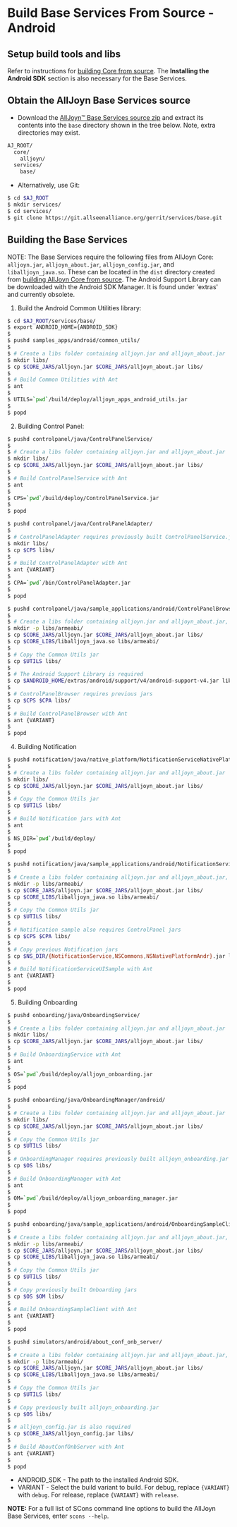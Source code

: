 # Build Base Services From Source - Android

## Setup build tools and libs

Refer to instructions for [building Core from source][core].
The **Installing the Android SDK** section is also necessary for the Base
Services.

## Obtain the AllJoyn Base Services source

* Download the [AllJoyn&trade; Base Services source zip][download] and extract
its contents into the `base` directory shown in the tree below. Note, extra
directories may exist.
```sh
AJ_ROOT/
  core/
    alljoyn/
  services/
    base/
```
* Alternatively, use Git:
```sh
$ cd $AJ_ROOT
$ mkdir services/
$ cd services/
$ git clone https://git.allseenalliance.org/gerrit/services/base.git
```

## Building the Base Services 

NOTE: The Base Services require the following files from AllJoyn Core:
`alljoyn.jar`, `alljoyn_about.jar`, `alljoyn_config.jar`, and
`liballjoyn_java.so`. These can be located in the `dist` directory created from
[building AllJoyn Core from source][core].
The Android Support Library can be downloaded with the Android SDK Manager. It
is found under 'extras' and currently obsolete.
 
1. Build the Android Common Utilities library:
```sh
$ cd $AJ_ROOT/services/base/
$ export ANDROID_HOME={ANDROID_SDK}
$
$ pushd samples_apps/android/common_utils/ 
$ 
$ # Create a libs folder containing alljoyn.jar and alljoyn_about.jar
$ mkdir libs/
$ cp $CORE_JARS/alljoyn.jar $CORE_JARS/alljoyn_about.jar libs/
$ 
$ # Build Common Utilities with Ant
$ ant
$
$ UTILS=`pwd`/build/deploy/alljoyn_apps_android_utils.jar
$ 
$ popd
```

2. Building Control Panel:
```sh
$ pushd controlpanel/java/ControlPanelService/
$ 
$ # Create a libs folder containing alljoyn.jar and alljoyn_about.jar
$ mkdir libs/
$ cp $CORE_JARS/alljoyn.jar $CORE_JARS/alljoyn_about.jar libs/
$
$ # Build ControlPanelService with Ant
$ ant
$
$ CPS=`pwd`/build/deploy/ControlPanelService.jar
$ 
$ popd
```
```sh
$ pushd controlpanel/java/ControlPanelAdapter/
$ 
$ # ControlPanelAdapter requires previously built ControlPanelService.jar
$ mkdir libs/
$ cp $CPS libs/ 
$
$ # Build ControlPanelAdapter with Ant
$ ant {VARIANT}
$
$ CPA=`pwd`/bin/ControlPanelAdapter.jar
$ 
$ popd
```
```sh
$ pushd controlpanel/java/sample_applications/android/ControlPanelBrowser/
$ 
$ # Create a libs folder containing alljoyn.jar and alljoyn_about.jar, and inside libs create an armeabi folder 
$ mkdir -p libs/armeabi/
$ cp $CORE_JARS/alljoyn.jar $CORE_JARS/alljoyn_about.jar libs/
$ cp $CORE_LIBS/liballjoyn_java.so libs/armeabi/
$
$ # Copy the Common Utils jar
$ cp $UTILS libs/
$
$ # The Android Support Library is required
$ cp $ANDROID_HOME/extras/android/support/v4/android-support-v4.jar libs/ 
$
$ # ControlPanelBrowser requires previous jars
$ cp $CPS $CPA libs/
$
$ # Build ControlPanelBrowser with Ant
$ ant {VARIANT}
$ 
$ popd
```

4. Building Notification
```sh
$ pushd notification/java/native_platform/NotificationServiceNativePlatformAndroid/ 
$ 
$ # Create a libs folder containing alljoyn.jar and alljoyn_about.jar 
$ mkdir libs/
$ cp $CORE_JARS/alljoyn.jar $CORE_JARS/alljoyn_about.jar libs/
$
$ # Copy the Common Utils jar
$ cp $UTILS libs/
$
$ # Build Notification jars with Ant
$ ant
$
$ NS_DIR=`pwd`/build/deploy/
$ 
$ popd
```
```sh
$ pushd notification/java/sample_applications/android/NotificationServiceUISample/
$
$ # Create a libs folder containing alljoyn.jar and alljoyn_about.jar, and inside libs create an armeabi folder 
$ mkdir -p libs/armeabi/
$ cp $CORE_JARS/alljoyn.jar $CORE_JARS/alljoyn_about.jar libs/
$ cp $CORE_LIBS/liballjoyn_java.so libs/armeabi/
$
$ # Copy the Common Utils jar
$ cp $UTILS libs/
$
$ # Notification sample also requires ControlPanel jars
$ cp $CPS $CPA libs/
$
$ # Copy previous Notification jars
$ cp $NS_DIR/{NotificationService,NSCommons,NSNativePlatformAndr}.jar libs/
$
$ # Build NotificationServiceUISample with Ant
$ ant {VARIANT} 
$
$ popd
```

5. Building Onboarding
```sh
$ pushd onboarding/java/OnboardingService/
$
$ # Create a libs folder containing alljoyn.jar and alljoyn_about.jar
$ mkdir libs/
$ cp $CORE_JARS/alljoyn.jar $CORE_JARS/alljoyn_about.jar libs/
$
$ # Build OnboardingService with Ant
$ ant 
$
$ OS=`pwd`/build/deploy/alljoyn_onboarding.jar
$
$ popd
```
```sh
$ pushd onboarding/java/OnboardingManager/android/
$
$ # Create a libs folder containing alljoyn.jar and alljoyn_about.jar
$ mkdir libs/
$ cp $CORE_JARS/alljoyn.jar $CORE_JARS/alljoyn_about.jar libs/
$
$ # Copy the Common Utils jar
$ cp $UTILS libs/
$
$ # OnboardingManager requires previously built alljoyn_onboarding.jar
$ cp $OS libs/  
$
$ # Build OnboardingManager with Ant
$ ant
$
$ OM=`pwd`/build/deploy/alljoyn_onboarding_manager.jar
$
$ popd
```
```sh
$ pushd onboarding/java/sample_applications/android/OnboardingSampleClient/
$
$ # Create a libs folder containing alljoyn.jar and alljoyn_about.jar, and inside libs create an armeabi folder 
$ mkdir -p libs/armeabi/
$ cp $CORE_JARS/alljoyn.jar $CORE_JARS/alljoyn_about.jar libs/
$ cp $CORE_LIBS/liballjoyn_java.so libs/armeabi/
$
$ # Copy the Common Utils jar
$ cp $UTILS libs/
$ 
$ # Copy previously built Onboarding jars 
$ cp $OS $OM libs/
$
$ # Build OnboardingSampleClient with Ant
$ ant {VARIANT}
$
$ popd
```
```sh
$ pushd simulators/android/about_conf_onb_server/
$
$ # Create a libs folder containing alljoyn.jar and alljoyn_about.jar, and inside libs create an armeabi folder 
$ mkdir -p libs/armeabi/
$ cp $CORE_JARS/alljoyn.jar $CORE_JARS/alljoyn_about.jar libs/
$ cp $CORE_LIBS/liballjoyn_java.so libs/armeabi/
$
$ # Copy the Common Utils jar
$ cp $UTILS libs/
$ 
$ # Copy previously built alljoyn_onboarding.jar 
$ cp $OS libs/
$
$ # alljoyn_config.jar is also required
$ cp $CORE_JARS/alljoyn_config.jar libs/
$
$ # Build AboutConfOnbServer with Ant
$ ant {VARIANT}
$
$ popd
```


* ANDROID_SDK - The path to the installed Android SDK.
* VARIANT - Select the build variant to build. For debug, replace `{VARIANT}`
with `debug`. For release, replace `{VARIANT}` with `release`.


**NOTE:** For a full list of SCons command line options to build
the AllJoyn Base Services, enter `scons --help`.

[core]: /develop/building/android/build-source
[download]: https://allseenalliance.org/framework/download
